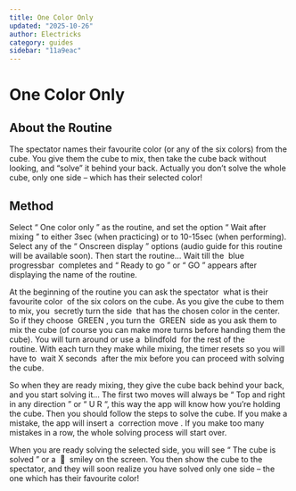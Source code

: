 ```yaml
---
title: One Color Only
updated: "2025-10-26"
author: Electricks
category: guides
sidebar: "11a9eac"
---
```


# One Color Only

## About the Routine

The spectator names their favourite color (or any of the six colors) from the cube. You give them the cube to mix, then take the cube back without looking, and “solve” it behind your back. Actually you don’t solve the whole cube, only one side – which has their selected color!

## Method

Select “ One color only ” as the routine, and set the option “ Wait after mixing ” to either 3sec (when practicing) or to 10-15sec (when performing). Select any of the “ Onscreen display ” options (audio guide for this routine will be available soon). Then start the routine… Wait till the  blue progressbar  completes and “ Ready to go ” or “ GO ” appears after displaying the name of the routine.

At the beginning of the routine you can ask the spectator  what is their favourite color  of the six colors on the cube. As you give the cube to them to mix, you  secretly turn the side  that has the chosen color in the center. So if they choose  GREEN , you turn the  GREEN  side as you ask them to mix the cube (of course you can make more turns before handing them the cube). You will turn around or use a  blindfold  for the rest of the routine. With each turn they make while mixing, the timer resets so you will have to  wait X seconds  after the mix before you can proceed with solving the cube.

So when they are ready mixing, they give the cube back behind your back, and you start solving it… The first two moves will always be “ Top and right in any direction ” or “ U R “, this way the app will know how you’re holding the cube. Then you should follow the steps to solve the cube. If you make a mistake, the app will insert a  correction move . If you make too many mistakes in a row, the whole solving process will start over.

When you are ready solving the selected side, you will see “ The cube is solved ” or a  🙂  smiley on the screen. You then show the cube to the spectator, and they will soon realize you have solved only one side – the one which has their favourite color!